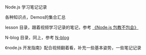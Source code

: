 Node.js 学习笔记记录

各种知识点，Demos的集合汇总

lesson 目录，跟着视频学习记录的笔记，参考 [《Node.js 包教不包会》](https://github.com/hanekaoru/node-lessons)

N-blog 目录，同上，参考 [N-blog](https://github.com/nswbmw/N-blog)

《node.js 开发指南》配合视频翻着看，补充一些基本姿势，一些笔记记录  


